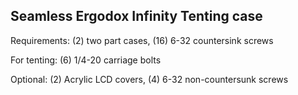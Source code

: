 ## Seamless Ergodox Infinity Tenting case

Requirements: (2) two part cases, (16) 6-32 countersink screws

For tenting: (6) 1/4-20 carriage bolts 

Optional: (2) Acrylic LCD covers, (4) 6-32 non-countersunk screws

